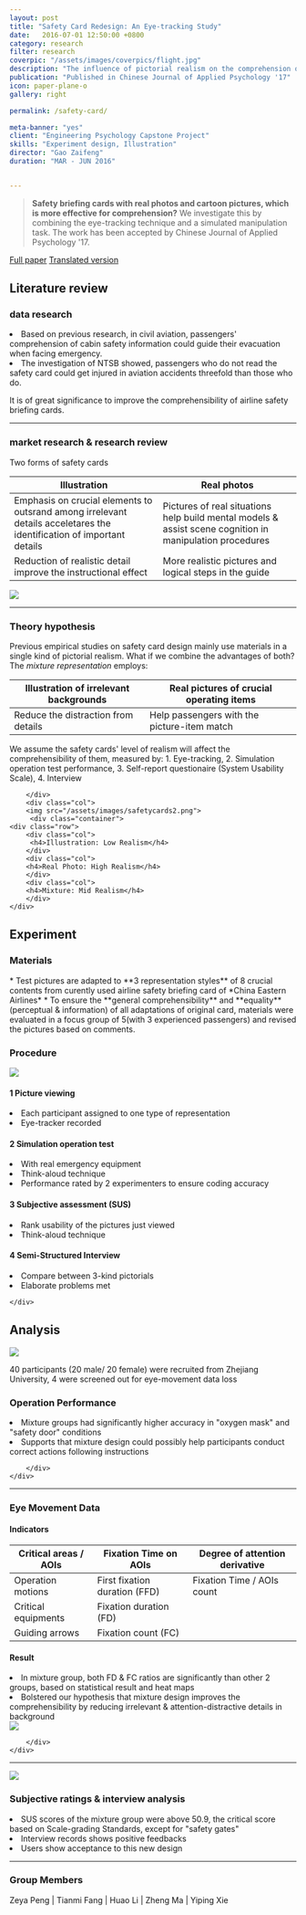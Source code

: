```yaml
---
layout: post
title: "Safety Card Redesign: An Eye-tracking Study"
date:   2016-07-01 12:50:00 +0800
category: research
filter: research
coverpic: "/assets/images/coverpics/flight.jpg"
description: "The influence of pictorial realism on the comprehension of safety briefing card"
publication: "Published in Chinese Journal of Applied Psychology '17"
icon: paper-plane-o
gallery: right

permalink: /safety-card/

meta-banner: "yes"
client: "Engineering Psychology Capstone Project"
skills: "Experiment design, Illustration"
director: "Gao Zaifeng"
duration: "MAR - JUN 2016"


---
```


>**Safety briefing cards with real photos and cartoon pictures, which is more effective for comprehension?**
>We investigate this by combining the eye-tracking technique and a simulated manipulation task. The work has been accepted by Chinese Journal of Applied Psychology '17.

 <a href="/assets/files/safety_card.pdf" class="button button-pill button-tiny button-highlight">Full paper</a> <a href="/assets/files/safety_card_translation.pdf" class="button button-pill button-tiny">Translated version</a>

<h2>Literature review</h2>

<h3>data research</h3>
<li>Based on previous research, in civil aviation, passengers' comprehension of cabin safety information could guide their evacuation when facing emergency. </li>
<li>The investigation of NTSB showed, passengers who do not read the safety card could get injured in aviation accidents threefold than those who do.</li>

It is of great significance to improve the comprehensibility of airline safety briefing cards.

* * *

<h3>market research & research review</h3>
<p>Two forms of safety cards</p>

<div class="container">
    <div class="row">
        <div class="col">
		 <table class="table table-sm">
  <thead>
    <tr>
      <th scope="col">Illustration</th>
      <th scope="col">Real photos</th>
    </tr>
  </thead>
  <tbody>
    <tr>
      <td>Emphasis on crucial elements to outsrand among irrelevant details acceletares the identification of important details</td>
      <td>Pictures of real situations help build mental models & assist scene cognition in manipulation procedures</td>
    </tr>
    <tr>
      <td>Reduction of realistic detail improve the instructional effect</td>
      <td>More realistic pictures and logical steps in the guide</td>
    </tr>
  </tbody>
</table>
        </div>
		<div class="col">
		<img src="/assets/images/safetycards.png"/>
        </div> 
    </div>
</div>

* * *

<h3>Theory hypothesis</h3>

<div class="container">
    <div class="row">
        <div class="col">
		<p>Previous empirical studies on safety card design mainly use materials in a single kind of pictorial realism. What if we combine the advantages of both? The <i>mixture representation</i> employs:</p>

<table class="table table-sm">
  <thead>
    <tr>
      <th scope="col">Illustration of irrelevant backgrounds</th>
      <th scope="col">Real pictures of crucial operating items</th>
    </tr>
  </thead>
  <tbody>
    <tr>
      <td>Reduce the distraction from details</td>
      <td>Help passengers with the picture-item match</td>
    </tr>
  </tbody>
</table>

 <p>We assume the safety cards' level of realism will affect the comprehensibility of them, measured by: 1. Eye-tracking, 2. Simulation operation test performance, 3. Self-report questionaire (System Usability Scale), 4. Interview</p>
		 
        </div>
		<div class="col">
		<img src="/assets/images/safetycards2.png">
		 <div class="container">
    <div class="row">
        <div class="col">
         <h4>Illustration: Low Realism</h4>
        </div>
        <div class="col">
		<h4>Real Photo: High Realism</h4>
        </div>
		<div class="col">
		<h4>Mixture: Mid Realism</h4>
        </div>
    </div>
</div>
        </div> 
    </div>
</div>

<h2>Experiment</h2>
<h3>Materials</h3>
* Test pictures are adapted to **3 representation styles** of 8 crucial contents from curently used airline safety briefing card of *China Eastern Airlines*
* To ensure the **general comprehensibility** and **equality** (perceptual & information) of all adaptations of original card, materials were evaluated in a focus group of 5(with 3 experienced passengers) and revised the pictures based on comments.

<h3>Procedure</h3>

 ![](/assets/images/safetycards3.png)

  <div class="container">
    <div class="row">
        <div class="col">
         <h4>1 Picture viewing</h4>
		 <li>Each participant assigned to one type of representation</li>
		 <li>Eye-tracker recorded</li>
        </div>
		<div class="col">
         <h4>2 Simulation operation test</h4>
		 <li>With real emergency equipment</li>
		 <li>Think-aloud technique</li>
		 <li>Performance rated by 2 experimenters to ensure coding accuracy</li>
        </div>
		<div class="col">
         <h4>3 Subjective assessment (SUS)</h4>
		 <li>Rank usability of the pictures just viewed</li>
		 <li>Think-aloud technique</li>
        </div>
		<div class="col">
         <h4>4 Semi-Structured Interview</h4>
		 <li>Compare between 3-kind pictorials</li>
		 <li>Elaborate problems met</li>
        </div>
        
    </div>
</div>


<h2>Analysis</h2>

<div class="container">
    <div class="row">
        <div class="col">
		 <img src="/assets/images/air jacket.png">
        </div>
		<div class="col">
		<p>40 participants (20 male/ 20 female) were recruited from Zhejiang University, 4 were screened out for eye-movement data loss</p>
		<h3>Operation Performance</h3>
<li>Mixture groups had significantly higher accuracy in "oxygen mask" and "safety door" conditions</li>
<li>Supports that mixture design could possibly help participants conduct correct actions following instructions</li>
		
        </div> 
    </div>
</div>

* * *

<div class="container">
    <div class="row">
        <div class="col">
		<h3>Eye Movement Data</h3>
		<h4>Indicators</h4>
		<table class="table table-sm">
  <thead>
    <tr>
      <th scope="col">Critical areas / AOIs</th>
      <th scope="col">Fixation Time on AOIs</th>
	  <th scope="col">Degree of attention derivative</th>
    </tr>
  </thead>
  <tbody>
    <tr>
      <td>Operation motions</td>
      <td>First fixation duration (FFD)</td>
	  <td>Fixation Time / AOIs count</td>
    </tr>
	<tr>
      <td>Critical equipments</td>
      <td>Fixation duration (FD)</td>
	  <td></td>
    </tr>
	<tr>
      <td>Guiding arrows</td>
      <td>Fixation count (FC)</td>
	  <td></td>
    </tr>
  </tbody>
</table>
        </div>
		<div class="col">
		<h4>Result</h4>
		<li>In mixture group, both FD & FC ratios are significantly than other 2 groups, based on statistical result and heat maps</li>
<li>Bolstered our hypothesis that mixture design improves the comprehensibility by reducing irrelevant & attention-distractive details in background</li>
		<img src="/assets/images/safetycards4.png"/>

        </div> 
    </div>
</div>

* * *

<div class="container">
    <div class="row">
        <div class="col">
		 <img src="/assets/images/safetycards5.png">
        </div>
		<div class="col">
		<h3>Subjective ratings & interview analysis</h3>
		<li>SUS scores of the mixture group were above 50.9, the critical score based on Scale-grading Standards, except for "safety gates"</li>
<li>Interview records shows positive feedbacks</li>
<li>Users show acceptance to this new design</li>
        </div> 
    </div>
</div>

* * *

<h3>Group Members</h3>
 Zeya Peng | Tianmi Fang | Huao Li | Zheng Ma | Yiping Xie 